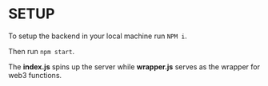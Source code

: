 # SETUP
 To setup the backend in your local machine run 
 `NPM i`.

 Then run 
 `npm start`.

The **index.js** spins up the server while **wrapper.js** serves as the wrapper for web3 functions.